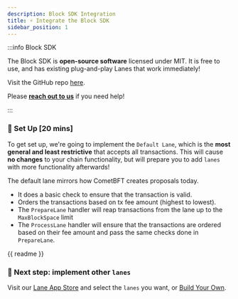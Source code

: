 ```yaml
---
description: Block SDK Integration
title: ⚡️ Integrate the Block SDK
sidebar_position: 1
---
```


:::info Block SDK

The Block SDK is **open-source software** licensed under MIT. It is free to use, and has existing plug-and-play Lanes that work immediately!

Visit the GitHub repo [here](https://github.com/skip-mev/block-sdk).

Please [**reach out to us**](https://skip.money/contact) if you need help!

:::

### 📖 Set Up [20 mins]

To get set up, we're going to implement the `Default Lane`, which is the **most general and least restrictive** that accepts all transactions. This will cause **no changes** to your chain functionality, but will prepare you to add `lanes` with more functionality afterwards!

The default lane mirrors how CometBFT creates proposals today.

- It does a basic check to ensure that the transaction is valid.
- Orders the transactions based on tx fee amount (highest to lowest).
- The `PrepareLane` handler will reap transactions from the lane up to the `MaxBlockSpace` limit
- The `ProcessLane` handler will ensure that the transactions are ordered based on their fee amount and pass the same checks done in `PrepareLane`.

<!-- TODO: create script -->

{{ readme }}

### 💅 Next step: implement other `lanes`

Visit our [Lane App Store](/docs/chains/lanes/existing-lanes/1-mev.md) and select the `lanes` you want, or [Build Your Own](/docs/chains/lanes/1-build-your-own-lane.md).
